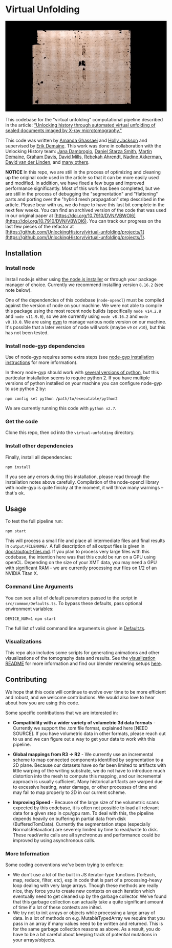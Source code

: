# Virtual Unfolding

<img src="unfold.gif" />

This codebase for the "virtual unfolding" computational pipeline described in the article: [“Unlocking history through automated virtual unfolding of sealed documents imaged by X-ray microtomography."](https://www.nature.com/articles/s41467-021-21326-w)

This code was written by [Amanda Ghassaei](http://amandaghassaei.com/) and [Holly Jackson](http://holly-jackson.com/) and supervised by [Erik Demaine](https://erikdemaine.org/).  This work was done in collaboration with the Unlocking History team: [Jana Dambrogio](http://www.janadambrogio.com/), [Daniel Starza Smith](https://www.kcl.ac.uk/people/dr-daniel-starza-smith), [Martin Demaine](http://martindemaine.org/), [Graham Davis](https://www.qmul.ac.uk/dentistry/people/profiles/grahamdavis.html), [David Mills](http://webshed.org/wiki/About_Me), [Rebekah Ahrendt](https://uu.academia.edu/RebekahAhrendt), [Nadine Akkerman](https://nadineakkerman.com/), [David van der Linden](https://www.dcvanderlinden.com/), and [many others](http://letterlocking.org/team).

**NOTICE** In this repo, we are still in the process of optimizing and cleaning up the original code used in the article so that it can be more easily used and modified. In addition, we have fixed a few bugs and improved performance significantly.  Most of this work has been completed, but we are still in the process of debugging the "segmentation" and "flattening" parts and porting over the "hybrid mesh propagation" step described in the article.  Please bear with us, we do hope to have this last bit complete in the next few weeks.  You can find an archived version of the code that was used in our original paper at [https://doi.org/10.7910/DVN/VBWOI6](https://doi.org/10.7910/DVN/VBWOI6).  You can track our progress on the last few pieces of the refactor at [https://github.com/UnlockingHistory/virtual-unfolding/projects/1](https://github.com/UnlockingHistory/virtual-unfolding/projects/1).


## Installation

### Install node

Install node.js either using [the node.js installer](https://nodejs.org/en/download/) or through your package manager of choice.  Currently we recommend installing version `8.16.2` (see note below).

One of the dependencies of this codebase (`node-opencl`) must be compiled against the version of node on your machine.
We were not able to compile this package using the most recent node builds (specifically `node v14.2.8` and `node v11.9.0`), so we are currently using `node v8.16.2` and `node v8.10.0`.  We are using [nvm](https://github.com/nvm-sh/nvm) to manage various node version on our machine.
It's possible that a later version of node will work (maybe `v9` or `v10`), but this has not been tested.

### Install node-gyp dependencies

Use of node-gyp requires some extra steps (see [node-gyp installation instructions](https://github.com/nodejs/node-gyp#installation) for more information).

In theory node-gyp should work with [several versions of python](https://github.com/nodejs/node-gyp#configuring-python-dependency), but this particular installation seems to require python 2.  If you have multiple versions of python installed on your machine you can configure node-gyp to use python 2 by:

```
npm config set python /path/to/executable/python2
```

We are currently running this code with `python v2.7`.

### Get the code

Clone this repo, then cd into the `virtual-unfolding` directory.


### Install other dependencies

Finally, install all dependencies:

```
npm install
```

If you see any errors during this installation, please read through the installation notes above carefully.
Compilation of the node-opencl library with node-gyp is quite finicky at the moment, it will throw many warnings – that's ok.

## Usage

To test the full pipeline run:
```
npm start
```

This will process a small file and place all intermediate files and final results in `output/FILENAME/`.  A full description of all output files is given in [docs/output-files.md](/docs/output-files.md).  If you plan to process very large files with this codebase, the intention here was that this could be run on a GPU using openCL.  Depending on the size of your XMT data, you may need a GPU with significant RAM - we are currently processing our files on 1/2 of an NVIDIA Titan X.

### Command Line Arguments

You can see a list of default parameters passed to the script in `src/common/Defaults.ts`.
To bypass these defaults, pass optional environment variables:
```
DEVICE_NUM=1 npm start
```

The full list of valid command line arguments is given in [Default.ts](https://github.com/UnlockingHistory/virtual-unfolding/blob/main/src/common/Defaults.ts).  

### Visualizations

This repo also includes some scripts for generating animations and other visualizations of the tomography data and results.  See the [visualization README](https://github.com/UnlockingHistory/virtual-unfolding/tree/main/docs/visualization.md) for more information and find our blender rendering setups [here](https://github.com/UnlockingHistory/blender-setups).


## Contributing

We hope that this code will continue to evolve over time to be more efficient and robust, and we welcome contributions.  We would also love to hear about how you are using this code.

Some specific contributions that we are interested in:

- **Compatibility with a wider variety of volumetric 3d data formats** - Currently we support the .tom file format, explained here [NEED SOURCE].  If you have volumetric data in other formats, please reach out to us and we can figure out a way to get your data to work with this pipeline.

- **Global mappings from R3 -> R2** - We currently use an incremental scheme to map connected components identified by segmentation to a 2D plane.  Because our datasets have so far been limited to artifacts with little warping of the writing substrate, we do not have to introduce much distortion into the mesh to compute this mapping, and our incremental approach is usually sufficient.  Many historical artifacts are warped due to excessive heating, water damage, or other processes of time and may fail to map properly to 2D in our current scheme.

- **Improving Speed** - Because of the large size of the volumetric scans expected by this codebase, it is often not possible to load all relevant data for a given step in cpu/gpu ram.  To deal with this, the pipeline depends heavily on buffering in partial data from disk (BufferedTomData).  Currently the segmentation steps (especially NormalsRelaxation) are severely limited by time to read/write to disk.  These read/write calls are all synchronous and performance could be improved by using asynchronous calls.

### More Information

Some coding conventions we've been trying to enforce:

- We don't use a lot of the built in JS iterator-type functions (forEach, map, reduce, filter, etc), esp in code that is part of a processing-heavy loop dealing with very large arrays.  Though these methods are really nice, they force you to create new contexts on each iteration which eventually need to get cleaned up by the garbage collector.  We've found that this garbage collection can actually take a quite significant amount of time if a lot of these contexts are inited.
- We try not to init arrays or objects while processing a large array of data.  In a lot of methods on e.g. MutableTypedArray we require that you pass in an array if many values need to be written and returned.  This is for the same garbage collection reasons as above.  As a result, you do have to be a bit careful about keeping track of potential mutations in your arrays/objects.
